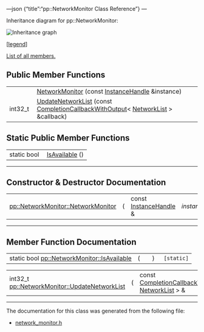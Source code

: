 —json {“title”:“pp::NetworkMonitor Class Reference”} —

Inheritance diagram for pp::NetworkMonitor:

![Inheritance graph](/docs/native-client/pepper_beta/cpp/classpp_1_1_network_monitor__inherit__graph.png)

<span class="legend">\[[legend](/docs/native-client/pepper_beta/cpp/graph_legend/)\]</span>

[List of all members.](/docs/native-client/pepper_beta/cpp/classpp_1_1_network_monitor-members/)

Public Member Functions
-----------------------

<table><tbody><tr class="odd"><td style="text-align: right;"> </td><td><a href="/docs/native-client/pepper_beta/cpp/classpp_1_1_network_monitor#adb2a70430cea008097334e7986cd2cad" class="el">NetworkMonitor</a> (const <a href="/docs/native-client/pepper_beta/cpp/classpp_1_1_instance_handle/" class="el">InstanceHandle</a> &amp;instance)</td></tr><tr class="even"><td style="text-align: right;">int32_t </td><td><a href="/docs/native-client/pepper_beta/cpp/classpp_1_1_network_monitor#a1eb2853161f04d36ec6f7260518b7408" class="el">UpdateNetworkList</a> (const <a href="/docs/native-client/pepper_beta/cpp/classpp_1_1_completion_callback_with_output/" class="el">CompletionCallbackWithOutput</a>&lt; <a href="/docs/native-client/pepper_beta/cpp/classpp_1_1_network_list/" class="el">NetworkList</a> &gt; &amp;callback)</td></tr></tbody></table>

Static Public Member Functions
------------------------------

<table><tbody><tr class="odd"><td style="text-align: right;">static bool </td><td><a href="/docs/native-client/pepper_beta/cpp/classpp_1_1_network_monitor#a951ffd9408df8ad2d0372d7d20a82c18" class="el">IsAvailable</a> ()</td></tr></tbody></table>

------------------------------------------------------------------------

Constructor & Destructor Documentation
--------------------------------------

<span id="adb2a70430cea008097334e7986cd2cad" class="anchor" style="margin: 0;"></span>

<table><tbody><tr class="odd"><td><a href="/docs/native-client/pepper_beta/cpp/classpp_1_1_network_monitor#adb2a70430cea008097334e7986cd2cad" class="el">pp::NetworkMonitor::NetworkMonitor</a></td><td>(</td><td>const <a href="/docs/native-client/pepper_beta/cpp/classpp_1_1_instance_handle/" class="el">InstanceHandle</a> &amp; </td><td><em>instance</em></td><td>)</td><td><code> [explicit]</code></td></tr></tbody></table>

------------------------------------------------------------------------

Member Function Documentation
-----------------------------

<span id="a951ffd9408df8ad2d0372d7d20a82c18" class="anchor" style="margin: 0;"></span>

<table><tbody><tr class="odd"><td>static bool <a href="/docs/native-client/pepper_beta/cpp/classpp_1_1_network_monitor#a951ffd9408df8ad2d0372d7d20a82c18" class="el">pp::NetworkMonitor::IsAvailable</a></td><td>(</td><td></td><td>)</td><td><code> [static]</code></td></tr></tbody></table>

<span id="a1eb2853161f04d36ec6f7260518b7408" class="anchor" style="margin: 0;"></span>

<table><tbody><tr class="odd"><td>int32_t <a href="/docs/native-client/pepper_beta/cpp/classpp_1_1_network_monitor#a1eb2853161f04d36ec6f7260518b7408" class="el">pp::NetworkMonitor::UpdateNetworkList</a></td><td>(</td><td>const <a href="/docs/native-client/pepper_beta/cpp/classpp_1_1_completion_callback_with_output/" class="el">CompletionCallbackWithOutput</a>&lt; <a href="/docs/native-client/pepper_beta/cpp/classpp_1_1_network_list/" class="el">NetworkList</a> &gt; &amp; </td><td><em>callback</em></td><td>)</td><td></td></tr></tbody></table>

------------------------------------------------------------------------

The documentation for this class was generated from the following file:

-   <a href="/docs/native-client/pepper_beta/cpp/network__monitor_8h/" class="el">network_monitor.h</a>
